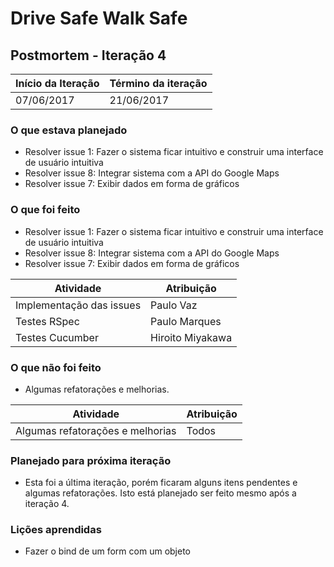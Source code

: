 # Drive Safe Walk Safe

## Postmortem - Iteração 4

Início da Iteração | Término da iteração
------------ | -------------
07/06/2017 | 21/06/2017


### O que estava planejado
* Resolver issue 1: Fazer o sistema ficar intuitivo e construir uma interface de usuário intuitiva
* Resolver issue 8: Integrar sistema com a API do Google Maps
* Resolver issue 7: Exibir dados em forma de gráficos

### O que foi feito
* Resolver issue 1: Fazer o sistema ficar intuitivo e construir uma interface de usuário intuitiva
* Resolver issue 8: Integrar sistema com a API do Google Maps
* Resolver issue 7: Exibir dados em forma de gráficos

| Atividade | Atribuição |
| --- | --- |
| Implementação das issues | Paulo Vaz |
| Testes RSpec | Paulo Marques |
| Testes Cucumber | Hiroito Miyakawa |

### O que não foi feito
* Algumas refatorações e melhorias.

| Atividade | Atribuição |
| --- | --- |
| Algumas refatorações e melhorias | Todos |

### Planejado para próxima iteração
* Esta foi a última iteração, porém ficaram alguns itens pendentes e algumas refatorações. Isto está planejado ser feito mesmo após a iteração 4.

### Lições aprendidas
* Fazer o bind de um form com um objeto
